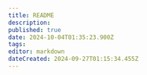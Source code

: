 ```yaml
---
title: README
description: 
published: true
date: 2024-10-04T01:35:23.900Z
tags: 
editor: markdown
dateCreated: 2024-09-27T01:15:34.455Z
---
```

